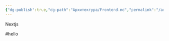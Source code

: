 ```yaml
---
{"dg-publish":true,"dg-path":"Архитектура/Frontend.md","permalink":"/arhitektura/frontend/","noteIcon":""}
---
```


Nextjs


#hello
